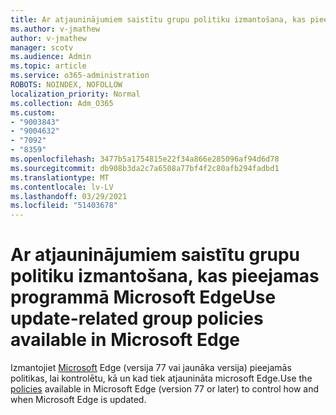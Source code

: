 ```yaml
---
title: Ar atjauninājumiem saistītu grupu politiku izmantošana, kas pieejamas programmā Microsoft Edge
ms.author: v-jmathew
author: v-jmathew
manager: scotv
ms.audience: Admin
ms.topic: article
ms.service: o365-administration
ROBOTS: NOINDEX, NOFOLLOW
localization_priority: Normal
ms.collection: Adm_O365
ms.custom:
- "9003843"
- "9004632"
- "7092"
- "8359"
ms.openlocfilehash: 3477b5a1754815e22f34a866e285096af94d6d78
ms.sourcegitcommit: db908b3da2c7a6508a77bf4f2c80afb294fadbd1
ms.translationtype: MT
ms.contentlocale: lv-LV
ms.lasthandoff: 03/29/2021
ms.locfileid: "51403678"
---
```

# <a name="use-update-related-group-policies-available-in-microsoft-edge"></a><span data-ttu-id="19bc2-102">Ar atjauninājumiem saistītu grupu politiku izmantošana, kas pieejamas programmā Microsoft Edge</span><span class="sxs-lookup"><span data-stu-id="19bc2-102">Use update-related group policies available in Microsoft Edge</span></span>

<span data-ttu-id="19bc2-103">Izmantojiet [Microsoft](https://go.microsoft.com/fwlink/?linkid=2134862) Edge (versija 77 vai jaunāka versija) pieejamās politikas, lai kontrolētu, kā un kad tiek atjaunināta microsoft Edge.</span><span class="sxs-lookup"><span data-stu-id="19bc2-103">Use the [policies](https://go.microsoft.com/fwlink/?linkid=2134862) available in Microsoft Edge (version 77 or later) to control how and when Microsoft Edge is updated.</span></span>
